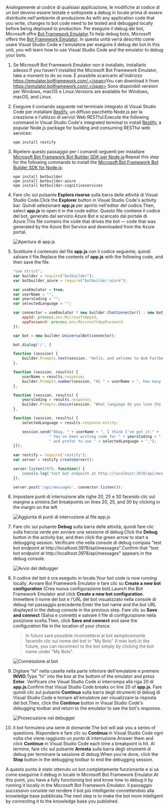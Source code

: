 <span data-ttu-id="aa161-101">Analogamente al codice di qualsiasi applicazione, le modifiche al codice di un bot devono essere testate e sottoposte a debug in locale prima di essere distribuite nell'ambiente di produzione.</span><span class="sxs-lookup"><span data-stu-id="aa161-101">As with any application code that you write, changes to bot code need to be tested and debugged locally before being deployed to production.</span></span> <span data-ttu-id="aa161-102">Per eseguire il debug dei bot, Microsoft offre [Bot Framework Emulator](https://emulator.botframework.com/).</span><span class="sxs-lookup"><span data-stu-id="aa161-102">To help debug bots, Microsoft offers the [Bot Framework Emulator](https://emulator.botframework.com/).</span></span> <span data-ttu-id="aa161-103">In questa unità verrà descritto come usare Visual Studio Code e l'emulatore per eseguire il debug dei bot.</span><span class="sxs-lookup"><span data-stu-id="aa161-103">In this unit, you will learn how to use Visual Studio Code and the emulator to debug your bots.</span></span>

1. <span data-ttu-id="aa161-104">Se Microsoft Bot Framework Emulator non è installato, installarlo adesso.</span><span class="sxs-lookup"><span data-stu-id="aa161-104">If you haven't installed the Microsoft Bot Framework Emulator, take a moment to do so now.</span></span> <span data-ttu-id="aa161-105">È possibile scaricarlo all'indirizzo https://emulator.botframework.com/.</span><span class="sxs-lookup"><span data-stu-id="aa161-105">You can download it from https://emulator.botframework.com/.</span></span> <span data-ttu-id="aa161-106">Sono disponibili versioni per Windows, macOS e Linux.</span><span class="sxs-lookup"><span data-stu-id="aa161-106">Versions are available for Windows, macOS, and Linux.</span></span>

1. <span data-ttu-id="aa161-107">Eseguire il comando seguente nel terminale integrato di Visual Studio Code per installare [Restify](http://restify.com/), un diffuso pacchetto Node.js per la creazione e l'utilizzo di servizi Web RESTful:</span><span class="sxs-lookup"><span data-stu-id="aa161-107">Execute the following command in Visual Studio Code's integrated terminal to install [Restify](http://restify.com/), a popular Node.js package for building and consuming RESTful web services:</span></span>

    ```
    npm install restify
    ```

1. <span data-ttu-id="aa161-108">Ripetere questo passaggio per i comandi seguenti per installare [Microsoft Bot Framework Bot Builder SDK per Node.js](https://docs.microsoft.com/bot-framework/nodejs/bot-builder-nodejs-quickstart):</span><span class="sxs-lookup"><span data-stu-id="aa161-108">Repeat this step for the following commands to install the [Microsoft Bot Framework Bot Builder SDK for Node.js](https://docs.microsoft.com/bot-framework/nodejs/bot-builder-nodejs-quickstart):</span></span>

    ```
    npm install botbuilder
    npm install botbuilder-azure
    npm install botbuilder-cognitiveservices
    ```

1. <span data-ttu-id="aa161-109">Fare clic sul pulsante **Esplora risorse** sulla barra delle attività di Visual Studio Code.</span><span class="sxs-lookup"><span data-stu-id="aa161-109">Click the **Explorer** button in Visual Studio Code's activity bar.</span></span> <span data-ttu-id="aa161-110">Quindi selezionare **app.js** per aprirlo nell'editor del codice.</span><span class="sxs-lookup"><span data-stu-id="aa161-110">Then, select **app.js** to open it in the code editor.</span></span> <span data-ttu-id="aa161-111">Questo file contiene il codice del bot, generato dal servizio Azure Bot e scaricato dal portale di Azure.</span><span class="sxs-lookup"><span data-stu-id="aa161-111">This file contains the code that drives the bot — code that was generated by the Azure Bot Service and downloaded from the Azure portal.</span></span>

    ![Apertura di app.js](../media-draft/5-vs-select-index-js.png)

1. <span data-ttu-id="aa161-113">Sostituire il contenuto del file **app.js** con il codice seguente, quindi salvare il file.</span><span class="sxs-lookup"><span data-stu-id="aa161-113">Replace the contents of **app.js** with the following code, and then save the file.</span></span>

    ```JavaScript
    "use strict";
    var builder = require("botbuilder");
    var botbuilder_azure = require("botbuilder-azure");
    
    var useEmulator = true; 
    var userName = ""; 
    var yearsCoding = ""; 
    var selectedLanguage = "";
    
    var connector = useEmulator ? new builder.ChatConnector() : new botbuilder_azure.BotServiceConnector({
        appId: process.env.MicrosoftAppId,
        appPassword: process.env.MicrosoftAppPassword      
    });
    
    var bot = new builder.UniversalBot(connector);
    
    bot.dialog('/', [
    
    function (session) {
        builder.Prompts.text(session, "Hello, and welcome to QnA Factbot! What's your name?");
    },
    
    function (session, results) {
        userName = results.response;
        builder.Prompts.number(session, "Hi " + userName + ", how many years have you been writing code?"); 
    },
    
    function (session, results) {
        yearsCoding = results.response;
        builder.Prompts.choice(session, "What language do you love the most?", ["C#", "Python", "Node.js", "Visual FoxPro"]);
    },
    
    function (session, results) {
        selectedLanguage = results.response.entity;   
    
        session.send("Okay, " + userName + ", I think I've got it:" +
                    " You've been writing code for " + yearsCoding + " years," +
                    " and prefer to use " + selectedLanguage + ".");
    }]);
     
    var restify = require('restify');
    var server = restify.createServer();

    server.listen(3978, function() {
        console.log('test bot endpoint at http://localhost:3978/api/messages');
    });

    server.post('/api/messages', connector.listen());    
    ```

1. <span data-ttu-id="aa161-114">Impostare punti di interruzione alle righe 20, 25 e 30 facendo clic sul margine a sinistra.</span><span class="sxs-lookup"><span data-stu-id="aa161-114">Set breakpoints on lines 20, 25, and 30 by clicking in the margin on the left.</span></span>
 
    ![Aggiunta di punti di interruzione al file app.js](../media-draft/5-vs-add-breakpoints.png)

1. <span data-ttu-id="aa161-116">Fare clic sul pulsante **Debug** sulla barra delle attività, quindi fare clic sulla freccia verde per avviare una sessione di debug.</span><span class="sxs-lookup"><span data-stu-id="aa161-116">Click the **Debug** button in the activity bar, and then click the green arrow to start a debugging session.</span></span> <span data-ttu-id="aa161-117">Verificare che nella console di debug compaia "test bot endpoint at http://localhost:3978/api/messages".</span><span class="sxs-lookup"><span data-stu-id="aa161-117">Confirm that "test bot endpoint at http://localhost:3978/api/messages" appears in the debug console.</span></span>
 
    ![Avvio del debugger](../media-draft/5-vs-launch-debugger.png)

1. <span data-ttu-id="aa161-119">Il codice del bot è ora eseguito in locale.</span><span class="sxs-lookup"><span data-stu-id="aa161-119">Your bot code is now running locally.</span></span> <span data-ttu-id="aa161-120">Avviare Bot Framework Emulator e fare clic su **Create a new bot configuration** (Crea nuova configurazione bot).</span><span class="sxs-lookup"><span data-stu-id="aa161-120">Launch the Bot Framework Emulator and click **Create a new bot configuration**.</span></span> <span data-ttu-id="aa161-121">Immettere il nome del bot e l'URL del bot visualizzato nella console di debug nel passaggio precedente.</span><span class="sxs-lookup"><span data-stu-id="aa161-121">Enter the bot name and the bot URL displayed in the debug console in the previous step.</span></span> <span data-ttu-id="aa161-122">Fare clic su **Save and connect** (Salva e connetti) e salvare il file di configurazione nella posizione scelta.</span><span class="sxs-lookup"><span data-stu-id="aa161-122">Then, click **Save and connect** and save the configuration file in the location of your choice.</span></span>

    > <span data-ttu-id="aa161-123">In futuro sarà possibile riconnettersi al bot semplicemente facendo clic sul nome del bot in "My Bots" (I miei bot).</span><span class="sxs-lookup"><span data-stu-id="aa161-123">In the future, you can reconnect to the bot simply by clicking the bot name under "My Bots".</span></span>

    ![Connessione al bot](../media-draft/5-new-bot-configuration.png)

1. <span data-ttu-id="aa161-125">Digitare "hi" nella casella nella parte inferiore dell'emulatore e premere **INVIO**.</span><span class="sxs-lookup"><span data-stu-id="aa161-125">Type "hi" into the box at the bottom of the emulator and press **Enter**.</span></span> <span data-ttu-id="aa161-126">Verificare che Visual Studio Code si interrompa alla riga 20 di **app.js**.</span><span class="sxs-lookup"><span data-stu-id="aa161-126">Confirm that Visual Studio Code breaks on line 20 of **app.js**.</span></span> <span data-ttu-id="aa161-127">Fare quindi clic sul pulsante **Continua** sulla barra degli strumenti di debug di Visual Studio Code e tornare all'emulatore per visualizzare la risposta del bot.</span><span class="sxs-lookup"><span data-stu-id="aa161-127">Then, click the **Continue** button in Visual Studio Code's debugging toolbar and return to the emulator to see the bot's response.</span></span>
 
    ![Prosecuzione nel debugger](../media-draft/5-continue-debugging.png)

1. <span data-ttu-id="aa161-129">Il bot formulerà una serie di domande.</span><span class="sxs-lookup"><span data-stu-id="aa161-129">The bot will ask you a series of questions.</span></span> <span data-ttu-id="aa161-130">Rispondere e fare clic su **Continua** in Visual Studio Code ogni volta che viene raggiunto un punto di interruzione.</span><span class="sxs-lookup"><span data-stu-id="aa161-130">Answer them and click **Continue** in Visual Studio Code each time a breakpoint is hit.</span></span> <span data-ttu-id="aa161-131">Al termine, fare clic sul pulsante **Arresta** sulla barra degli strumenti di debug per terminare la sessione di debug.</span><span class="sxs-lookup"><span data-stu-id="aa161-131">When you're done, click the **Stop** button in the debugging toolbar to end the debugging session.</span></span>

<span data-ttu-id="aa161-132">A questo punto è stato ottenuto un bot completamente funzionante e si sa come eseguirne il debug in locale in Microsoft Bot Framework Emulator.</span><span class="sxs-lookup"><span data-stu-id="aa161-132">At this point, you have a fully functioning bot and know how to debug it by running it locally in the Microsoft Bot Framework Emulator.</span></span> <span data-ttu-id="aa161-133">Il passaggio successivo consiste nel rendere il bot più intelligente connettendolo alla knowledge base pubblicata.</span><span class="sxs-lookup"><span data-stu-id="aa161-133">The next step is to make the bot more intelligent by connecting it to the knowledge base you published.</span></span>